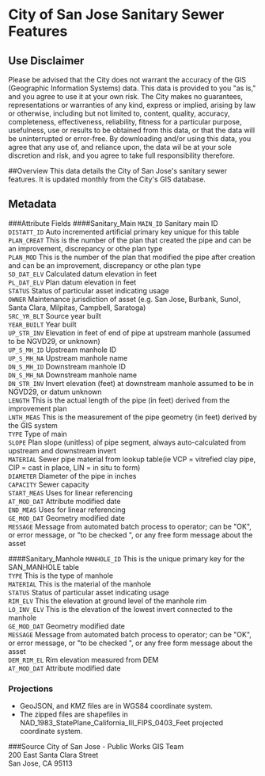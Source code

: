 # City of San Jose Sanitary Sewer Features

## Use Disclaimer
Please be advised that the City does not warrant the accuracy of the GIS (Geographic 
Information Systems) data.  This data is provided to you "as is," and you agree to use it 
at your own risk.  The City makes no guarantees, representations or warranties of any kind, 
express or implied, arising by law or otherwise, including but not limited to,
content, quality, accuracy, completeness, effectiveness, reliability, fitness for a 
particular purpose, usefulness, use or results to be obtained from this data, or that the 
data will be uninterrupted or error-free.  By downloading and/or using this data, you agree 
that any use of, and reliance upon, the data wil be at your sole discretion and risk, and you 
agree to take full responsibility therefore.

##Overview
This data details the City of San Jose's sanitary sewer features.  It is updated monthly from the City's GIS database.

## Metadata
###Attribute Fields
####Sanitary_Main
`MAIN_ID` Sanitary main ID  
`DISTATT_ID` Auto incremented artificial primary key unique for this table  
`PLAN_CREAT` This is the number of the plan that created the pipe and can be an improvement, discrepancy or othe plan type  
`PLAN_MOD` This is the number of the plan that modified the pipe after creation and can be an improvement, discrepancy or othe plan type  
`SD_DAT_ELV` Calculated datum elevation in feet  
`PL_DAT_ELV` Plan datum elevation in feet  
`STATUS` Status of particular asset indicating usage  
`OWNER` Maintenance jurisdiction of asset (e.g. San Jose, Burbank, Sunol, Santa Clara, Milpitas, Campbell, Saratoga)  
`SRC_YR_BLT` Source year built  
`YEAR_BUILT` Year built  
`UP_STR_INV` Elevation in feet of end of pipe at upstream manhole (assumed to be NGVD29, or unknown)  
`UP_S_MH_ID` Upstream manhole ID  
`UP_S_MH_NA` Upstream manhole name  
`DN_S_MH_ID` Downstream manhole ID  
`DN_S_MH_NA` Downstream manhole name  
`DN_STR_INV` Invert elevation (feet) at downstream manhole assumed to be in NGVD29, or datum unknown  
`LENGTH` This is the actual length of the pipe (in feet) derived from the improvement plan  
`LNTH_MEAS` This is the measurement of the pipe geometry (in feet) derived by the GIS system  
`TYPE` Type of main  
`SLOPE` Plan slope (unitless) of pipe segment, always auto-calculated from upstream and downstream invert  
`MATERIAL` Sewer pipe material from lookup table(ie VCP = vitrefied clay pipe, CIP = cast in place, LIN = in situ to form)  
`DIAMETER` Diameter of the pipe in inches  
`CAPACITY` Sewer capacity  
`START_MEAS` Uses for linear referencing  
`AT_MOD_DAT` Attribute modified date  
`END_MEAS` Uses for linear referencing  
`GE_MOD_DAT` Geometry modified date  
`MESSAGE` Message from automated batch process to operator; can be "OK", or error message, or "to be checked ", or any free form message about the asset  

####Sanitary_Manhole
`MANHOLE_ID` This is the unique primary key for the SAN_MANHOLE table  
`TYPE` This is the type of manhole  
`MATERIAL` This is the material of the manhole  
`STATUS`  Status of particular asset indicating usage  
`RIM_ELV` This the elevation at ground level of the manhole rim  
`LO_INV_ELV` This is the elevation of the lowest invert connected to the manhole  
`GE_MOD_DAT` Geometry modified date  
`MESSAGE` Message from automated batch process to operator; can be "OK", or error message, or "to be checked ", or any free form message about the asset  
`DEM_RIM_EL` Rim elevation measured from DEM  
`AT_MOD_DAT` Attribute modified date  

### Projections
* GeoJSON, and KMZ files are in WGS84 coordinate system.
* The zipped files are shapefiles in NAD_1983_StatePlane_California_III_FIPS_0403_Feet projected coordinate system.

###Source
City of San Jose - Public Works GIS Team  
200 East Santa Clara Street  
San Jose, CA 95113  
